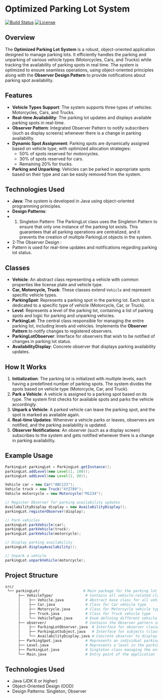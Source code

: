 # Optimized Parking Lot System

[![Build Status](https://img.shields.io/travis/username/repository.svg)]([https://travis-ci.org/username/repository](https://app.travis-ci.com/Ahmedelsayed247/low-level-design.svg?token=kDsdEBs6SUSQxppYRoo8))
[![License](https://img.shields.io/badge/license-MIT-blue.svg)](LICENSE)
## Overview

The **Optimized Parking Lot System** is a robust, object-oriented application designed to manage parking lots. It efficiently handles the parking and unparking of various vehicle types (Motorcycles, Cars, and Trucks) while tracking the availability of parking spots in real time. The system is optimized to ensure seamless operations, using object-oriented principles along with the **Observer Design Pattern** to provide notifications about parking spot availability.

## Features

- **Vehicle Types Support**: The system supports three types of vehicles: Motorcycles, Cars, and Trucks.
- **Real-time Availability**: The parking lot updates and displays available parking spots in real-time.
- **Observer Pattern**: Integrated Observer Pattern to notify subscribers (such as display screens) whenever there is a change in parking availability.
- **Dynamic Spot Assignment**: Parking spots are dynamically assigned based on vehicle type, with optimized allocation strategies:
  - 50% of spots reserved for motorcycles.
  - 30% of spots reserved for cars.
  - Remaining 20% for trucks.
- **Parking and Unparking**: Vehicles can be parked in appropriate spots based on their type and can be easily removed from the system.

## Technologies Used

- **Java**: The system is developed in Java using object-oriented programming principles.
- **Design Patterns**:
- 1. Singleton Pattern:
The ParkingLot class uses the Singleton Pattern to ensure that only one instance of the parking lot exists. This guarantees that all parking operations are centralized, and it prevents the creation of multiple ParkingLot objects in the system.
- 2-The Observer Design :
- Pattern is used for real-time updates and notifications regarding parking lot status.

## Classes

- **Vehicle**: An abstract class representing a vehicle with common properties like license plate and vehicle type.
- **Car, Motorcycle, Truck**: These classes extend `Vehicle` and represent specific vehicle types.
- **ParkingSpot**: Represents a parking spot in the parking lot. Each spot is dedicated to a specific type of vehicle (Motorcycle, Car, or Truck).
- **Level**: Represents a level of the parking lot, containing a list of parking spots and logic for parking and unparking vehicles.
- **ParkingLot**: The central class responsible for managing the entire parking lot, including levels and vehicles. Implements the **Observer Pattern** to notify changes to registered observers.
- **ParkingLotObserver**: Interface for observers that wish to be notified of changes in parking lot status.
- **AvailabilityDisplay**: Concrete observer that displays parking availability updates.

## How It Works

1. **Initialization**: The parking lot is initialized with multiple levels, each having a predefined number of parking spots. The system divides the spots based on vehicle type (Motorcycle, Car, and Truck).
2. **Park a Vehicle**: A vehicle is assigned to a parking spot based on its type. The system first checks for available spots and parks the vehicle accordingly.
3. **Unpark a Vehicle**: A parked vehicle can leave the parking spot, and the spot is marked as available again.
4. **Real-time Updates**: Whenever a vehicle parks or leaves, observers are notified, and the parking availability is updated.
5. **Observer Notifications**: An observer (such as a display screen) subscribes to the system and gets notified whenever there is a change in parking availability.

## Example Usage

```java
ParkingLot parkingLot = ParkingLot.getInstance();
parkingLot.addLevel(new Level(1, 100));
parkingLot.addLevel(new Level(2, 80));

Vehicle car = new Car("ABC123");
Vehicle truck = new Truck("XYZ789");
Vehicle motorcycle = new Motorcycle("M1234");

// Register Observer for parking availability updates
AvailabilityDisplay display = new AvailabilityDisplay();
parkingLot.registerObserver(display);

// Park vehicles
parkingLot.parkVehicle(car);
parkingLot.parkVehicle(truck);
parkingLot.parkVehicle(motorcycle);

// Display parking availability
parkingLot.displayAvailability();

// Unpark a vehicle
parkingLot.unparkVehicle(motorcycle);
```
## Project Structure
```bash
src/
 └── parkingLot/                    # Main package for the parking lot system
      ├── VehicleType/               # Contains all vehicle-related classes and enums
      │    ├── Vehicle.java          # Abstract base class for all vehicle types
      │    ├── Car.java              # Class for Car vehicle type
      │    ├── Motorcycle.java       # Class for Motorcycle vehicle type
      │    ├── Truck.java            # Class for Truck vehicle type
      │    └── VehicleType.java      # Enum defining different vehicle types
      ├── observer/                  # Contains the Observer pattern implementation
      │    ├── ParkingLotObserver.java  # Interface for observer classes
      │    ├── ParkingLotSubject.java   # Interface for subjects (classes that notify observers)
      │    └── AvailabilityDisplay.java # Concrete observer to display parking availability
      ├── ParkingSpot.java           # Represents an individual parking spot
      ├── Level.java                 # Represents a level in the parking lot
      ├── ParkingLot.java            # Singleton class managing the entire parking lot system
      └── Main.java                  # Entry point of the application

```
## Technologies Used
- Java (JDK 8 or higher)
- Object-Oriented Design (OOD)
- Design Patterns: Singleton, Observer

